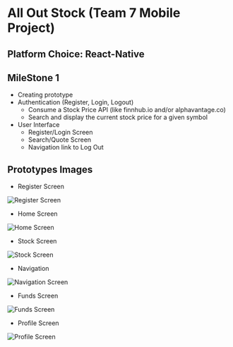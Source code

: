 # All Out Stock (Team 7 Mobile Project)

## Platform Choice: React-Native

## MileStone 1
* Creating prototype 
* Authentication (Register, Login, Logout)
    * Consume a Stock Price API (like finnhub.io and/or alphavantage.co)
    * Search and display the current stock price for a given symbol
* User Interface
    * Register/Login Screen
    * Search/Quote Screen
    * Navigation link to Log Out

## Prototypes Images
* Register Screen
<img src = "Images/Register.png" alt = "Register Screen">

* Home Screen
<img src = "Images/Home.png" alt = "Home Screen">

* Stock Screen
<img src = "Images/Stock.png" alt = "Stock Screen">

* Navigation
<img src = "Images/Navigation.png" alt = "Navigation Screen">

* Funds Screen
<img src = "Images/Fund.png" alt = "Funds Screen">

* Profile Screen
<img src = "Images/Profile.png" alt = "Profile Screen">